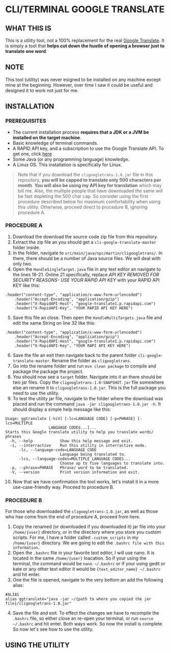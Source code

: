 # CLI/TERMINAL GOOGLE TRANSLATE
## WHAT THIS IS
This is a utility tool, not a 100% replacement for the real [Google Translate](htpps://translate.google.com). It is simply a tool that **helps cut down the hustle of opening a browser just to translate one word**.  
## NOTE
This tool (utility) was never esigned to be installed on any machine except mine at the beginning. 
However, over time I saw it could be useful and designed it to work not just for me. 
## INSTALLATION
### PREREQUISITES
- The current installation process **requires that a JDK or a JVM be installed on the target machine**.
- Basic knowledge of terminal commands.
- A RAPID API key, and a subscription to use the Google Translate API. To get one, click [here](https://https://rapidapi.com/googlecloud/api/google-translate1/) 
- Some Java (or any programming language) knowledge.
- A Linux OS. This installation is specifically for Linux.
>Note that if you download the `cligoogletrans-1.0.jar` file in this repository, **you will be capped to translate only 500 characters per month**.
>**You will also be using my API key for translation** which may bill me. Also, the multiple people that have downloaded the same will be fast depleting the 500 char cap. So consider using the first procedure described below for maximum comfortability when using this utility. Otherwise, proceed direct to procedure B, ignoring procedure A.

### PROCEDURE A
1. Download the download the source code zip file from this repository.
2. Extract the zip file an you should get a `cli-google-translate-master` folder inside.
3. In the folder, navigate to `src/main/java/npc/martin/cligoogletrans/`. In there, there should be a number of Java source files. We will deal with only two.
4. Open the `HandleSingleTarget.java` file in any text editor an navigate to the lines 18-21. Online 21 specifically, replace _API KEY REMOVED FOR SECURITY REASONS- USE YOUR RAPID API KEY_ with your RAPID API KEY like this:
```
.header("content-type", "application/x-www-form-urlencoded")
    .header("Accept-Encoding", "application/gzip")
    .header("X-RapidAPI-Host", "google-translate1.p.rapidapi.com")
    .header("X-RapidAPI-Key", "YOUR RAPID API KEY HERE")
```
5. Save this file an close. Then open the `HandleMultiTargets.java` file and edit the same String on line 32 like this:
```
.header("content-type", "application/x-www-form-urlencoded")
    .header("Accept-Encoding", "application/gzip")
    .header("X-RapidAPI-Host", "google-translate1.p.rapidapi.com")
    .header("X-RapidAPI-Key", "YOUR RAPI API KEY HERE")
```
6. Save the file an exit then navigate back to the parent folder `cli-google-translate-master`. Rename the folder as `cligoogletrans`.
7. Go into the rename folder and run `mvn clean package` to compile and package the package the project.
8. You should now see a `target` folder. Navigate into it an there should be two jar files.  Copy the `cligoogletrans-1.0-SNAPSHOT.jar` file somewhere else an rename it to `cligoogletrans-1.0.jar`. This is the full package you need to use the utility.
9. To test the utility jar file, navigate to the folder where the download was placed and run the command `java -jar cligoogletrans-1.0.jar -h`. It should display a simple help message like this:
```
Usage: ggtranslate [-hiV] [-lc=LANGUAGE CODE] [-p=PHRASE] [-lcs=MULTIPLE 
                   LANGUAGE CODES...]...
Starts this Google translate utility to help you translate words/ phrases
  -h, --help            Show this help message and exit.
  -i, --interractive    Run this utility in interractive mode.
      -lc, --language-code=LANGUAGE CODE
                        Language being translated to.
      -lcs, --language-codes=MULTIPLE LANGUAGE CODES...
                        Choose up to five languages to translate into.
  -p, --phrase=PHRASE   Phrase/ word to be translated.
  -V, --version         Print version information and exit.
```
10. Now that we have confirmation the tool works, let's install it in a more use-case-friendly way. Proceed to procedure B.

### PROCEDURE B
For those who downloaded the `cligoogletrans-1.0.jar`, as well as those who hae come from the end of procedure A, proceed from here.
1. Copy the renamed (or downloaded if you downloaded it) jar file into your `/home/{user}` directory, or in the directory where you store you custom scripts. For me, I have a folder called `.custom_scripts` in my `/home/{user}` directory. We are going to edit the `.bashrc file with this information.`
2. Open the `.bashrc` file in your favorite text editor, I will use nano. It is located in the same `/home/{user}` loacation. So if your using the terminal, the command would be `nano ~/.bashrc` or if your using gedit or kate or any other text editor it would be `{text_editor_name} ~/.bashrc` and hit enter.
3. One the file is opened, navigate to the very bottom an add the following alias:
```
#ALIAS
alias ggtranslate="java -jar ~/{path to where you copied the jar file}/cligoogletrans-1.0.jar"
```
4. Save the file and exit. To effect the changes we have to recompile the `.bashrc` file, so either close an re-open your terminal, or run `source ~/.bashrc` and hit enter. Both ways work. So now the install is complete. So now let's see how to use the utility.

## USING THE UTILITY
